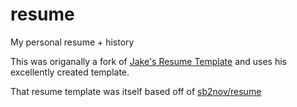 # resume
My personal resume + history

This was origanally a fork of [Jake's Resume Template](https://github.com/jakegut/resume) and uses his excellently created template.

That resume template was itself based off of [sb2nov/resume](https://github.com/sb2nov/resume/)

